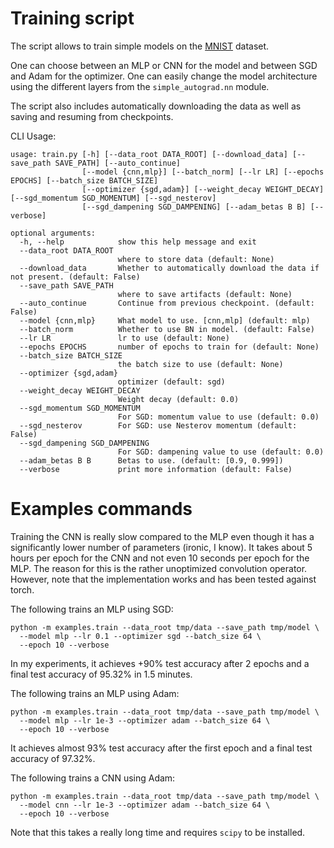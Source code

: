 # Training script

The script allows to train simple models on 
the [MNIST](https://en.wikipedia.org/wiki/MNIST_database) dataset.

One can choose between an MLP or CNN for the model
and between SGD and Adam for the optimizer.
One can easily change the model architecture using
the different layers from the `simple_autograd.nn` module.

The script also includes automatically downloading the data as well as 
saving and resuming from checkpoints.


CLI Usage:
```
usage: train.py [-h] [--data_root DATA_ROOT] [--download_data] [--save_path SAVE_PATH] [--auto_continue]
                [--model {cnn,mlp}] [--batch_norm] [--lr LR] [--epochs EPOCHS] [--batch_size BATCH_SIZE]
                [--optimizer {sgd,adam}] [--weight_decay WEIGHT_DECAY] [--sgd_momentum SGD_MOMENTUM] [--sgd_nesterov]
                [--sgd_dampening SGD_DAMPENING] [--adam_betas B B] [--verbose]

optional arguments:
  -h, --help            show this help message and exit
  --data_root DATA_ROOT
                        where to store data (default: None)
  --download_data       Whether to automatically download the data if not present. (default: False)
  --save_path SAVE_PATH
                        where to save artifacts (default: None)
  --auto_continue       Continue from previous checkpoint. (default: False)
  --model {cnn,mlp}     What model to use. [cnn,mlp] (default: mlp)
  --batch_norm          Whether to use BN in model. (default: False)
  --lr LR               lr to use (default: None)
  --epochs EPOCHS       number of epochs to train for (default: None)
  --batch_size BATCH_SIZE
                        the batch size to use (default: None)
  --optimizer {sgd,adam}
                        optimizer (default: sgd)
  --weight_decay WEIGHT_DECAY
                        Weight decay (default: 0.0)
  --sgd_momentum SGD_MOMENTUM
                        For SGD: momentum value to use (default: 0.0)
  --sgd_nesterov        For SGD: use Nesterov momentum (default: False)
  --sgd_dampening SGD_DAMPENING
                        For SGD: dampening value to use (default: 0.0)
  --adam_betas B B      Betas to use. (default: [0.9, 0.999])
  --verbose             print more information (default: False)
```

# Examples commands
Training the CNN is really slow compared to the MLP 
even though it has a significantly lower
number of parameters (ironic, I know).
It takes about 5 hours per epoch for the CNN and
not even 10 seconds per epoch for the MLP.
The reason for this is the rather unoptimized convolution
operator.
However, note that the implementation works and has been
tested against torch.

The following trains an MLP using SGD:
```shell
python -m examples.train --data_root tmp/data --save_path tmp/model \
  --model mlp --lr 0.1 --optimizer sgd --batch_size 64 \
  --epoch 10 --verbose
```

In my experiments, it achieves +90% test accuracy after 2 epochs
and a final test accuracy of 95.32% in 1.5 minutes.

The following trains an MLP using Adam:
```shell
python -m examples.train --data_root tmp/data --save_path tmp/model \
  --model mlp --lr 1e-3 --optimizer adam --batch_size 64 \
  --epoch 10 --verbose
```
It achieves almost 93% test accuracy after the first epoch
and a final test accuracy of 97.32%.


The following trains a CNN using Adam:
```shell
python -m examples.train --data_root tmp/data --save_path tmp/model \
  --model cnn --lr 1e-3 --optimizer adam --batch_size 64 \
  --epoch 10 --verbose
```
Note that this takes a really long time and requires `scipy` to be installed.
